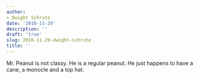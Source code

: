 ```yaml
---
author:
- Dwight Schrute
date: '2010-11-29'
description: ''
draft: 'true'
slug: 2010-11-29-dwight-schrute
title: ''
---
```

Mr. Peanut is not classy. He is a regular peanut. He just happens to have a cane, a monocle and a top hat.




